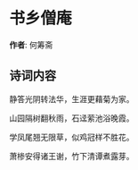 # 书乡僧庵

**作者**: 何筹斋

## 诗词内容

静答光阴转法华，生涯更藉菊为家。

山园隔树翻秋雨，石迳萦池浴晚霞。

学凤尾翘无限草，似鸡冠样不胜花。

萧椮安得诸王谢，竹下清谭煮露芽。


